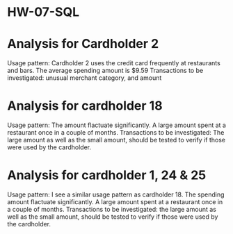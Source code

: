 # HW-07-SQL
# Analysis for Cardholder 2 
  Usage pattern: Cardholder 2 uses the credit card frequently at restaurants and bars. The average spending amount is $9.59
  Transactions to be investigated: unusual merchant category, and amount

# Analysis for cardholder 18
  Usage pattern: The amount flactuate significantly. A large amount spent at a restaurant once in a couple of months.
  Transactions to be investigated: The large amount as well as the small amount, should be tested to verify if those were used by the cardholder. 

# Analysis for cardholder 1, 24 & 25
  Usage pattern: I see a similar usage pattern as cardholder 18. The spending amount flactuate significantly. A large amount spent at a restaurant once in a couple of months.
  Transactions to be investigated: the large amount as well as the small amount, should be tested to verify if those were used by the cardholder. 
